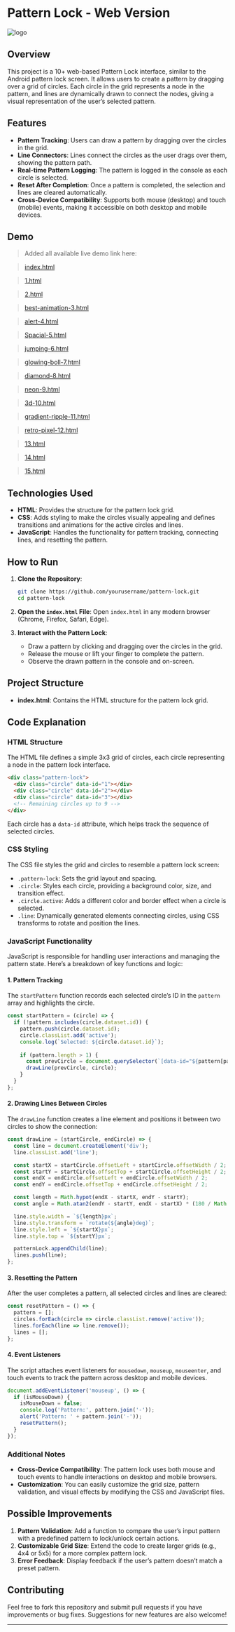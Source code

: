 # Pattern Lock - Web Version

![logo](ffe14c14-5670-41a4-aab6-c4102b77264a.webp)

## Overview

This project is a 10+ web-based Pattern Lock interface, similar to the Android pattern lock screen. It allows users to create a pattern by dragging over a grid of circles. Each circle in the grid represents a node in the pattern, and lines are dynamically drawn to connect the nodes, giving a visual representation of the user’s selected pattern.

## Features

- **Pattern Tracking**: Users can draw a pattern by dragging over the circles in the grid.
- **Line Connectors**: Lines connect the circles as the user drags over them, showing the pattern path.
- **Real-time Pattern Logging**: The pattern is logged in the console as each circle is selected.
- **Reset After Completion**: Once a pattern is completed, the selection and lines are cleared automatically.
- **Cross-Device Compatibility**: Supports both mouse (desktop) and touch (mobile) events, making it accessible on both desktop and mobile devices.

## Demo

> Added all available live demo link here:

> [index.html](pattern-lock-template.vercel.app)

> [1.html](https://pattern-lock-template.vercel.app/1.html)

> [2.html](https://pattern-lock-template.vercel.app/2.html)

> [best-animation-3.html](https://pattern-lock-template.vercel.app/best-animation-3.html)

> [alert-4.html](https://pattern-lock-template.vercel.app/alert-4.html)

> [Spacial-5.html](https://pattern-lock-template.vercel.app/Spacial-5.html)

> [jumping-6.html](https://pattern-lock-template.vercel.app/jumping-6.html)

> [glowing-boll-7.html](https://pattern-lock-template.vercel.app/glowing-boll-7.html)

> [diamond-8.html](https://pattern-lock-template.vercel.app/diamond-8.html)

> [neon-9.html](https://pattern-lock-template.vercel.app/neon-9.html)

> [3d-10.html](https://pattern-lock-template.vercel.app/3d-10.html)

> [gradient-ripple-11.html](https://pattern-lock-template.vercel.app/gradient-ripple-11.html)

> [retro-pixel-12.html](https://pattern-lock-template.vercel.app/retro-pixel-12.html)

> [13.html](https://pattern-lock-template.vercel.app/13.html)

> [14.html](https://pattern-lock-template.vercel.app/14.html)

> [15.html](https://pattern-lock-template.vercel.app/15.html)

## Technologies Used

- **HTML**: Provides the structure for the pattern lock grid.
- **CSS**: Adds styling to make the circles visually appealing and defines transitions and animations for the active circles and lines.
- **JavaScript**: Handles the functionality for pattern tracking, connecting lines, and resetting the pattern.

## How to Run

1. **Clone the Repository**:
   ```bash
   git clone https://github.com/yourusername/pattern-lock.git
   cd pattern-lock
   ```

2. **Open the `index.html` File**:
   Open `index.html` in any modern browser (Chrome, Firefox, Safari, Edge).

3. **Interact with the Pattern Lock**:
   - Draw a pattern by clicking and dragging over the circles in the grid.
   - Release the mouse or lift your finger to complete the pattern.
   - Observe the drawn pattern in the console and on-screen.

## Project Structure

- **index.html**: Contains the HTML structure for the pattern lock grid.

## Code Explanation

### HTML Structure

The HTML file defines a simple 3x3 grid of circles, each circle representing a node in the pattern lock interface.

```html
<div class="pattern-lock">
  <div class="circle" data-id="1"></div>
  <div class="circle" data-id="2"></div>
  <div class="circle" data-id="3"></div>
  <!-- Remaining circles up to 9 -->
</div>
```

Each circle has a `data-id` attribute, which helps track the sequence of selected circles.

### CSS Styling

The CSS file styles the grid and circles to resemble a pattern lock screen:

- `.pattern-lock`: Sets the grid layout and spacing.
- `.circle`: Styles each circle, providing a background color, size, and transition effect.
- `.circle.active`: Adds a different color and border effect when a circle is selected.
- `.line`: Dynamically generated elements connecting circles, using CSS transforms to rotate and position the lines.

### JavaScript Functionality

JavaScript is responsible for handling user interactions and managing the pattern state. Here’s a breakdown of key functions and logic:

#### 1. **Pattern Tracking**

The `startPattern` function records each selected circle’s ID in the `pattern` array and highlights the circle.

```javascript
const startPattern = (circle) => {
  if (!pattern.includes(circle.dataset.id)) {
    pattern.push(circle.dataset.id);
    circle.classList.add('active');
    console.log(`Selected: ${circle.dataset.id}`);
    
    if (pattern.length > 1) {
      const prevCircle = document.querySelector(`[data-id="${pattern[pattern.length - 2]}"]`);
      drawLine(prevCircle, circle);
    }
  }
};
```

#### 2. **Drawing Lines Between Circles**

The `drawLine` function creates a line element and positions it between two circles to show the connection:

```javascript
const drawLine = (startCircle, endCircle) => {
  const line = document.createElement('div');
  line.classList.add('line');

  const startX = startCircle.offsetLeft + startCircle.offsetWidth / 2;
  const startY = startCircle.offsetTop + startCircle.offsetHeight / 2;
  const endX = endCircle.offsetLeft + endCircle.offsetWidth / 2;
  const endY = endCircle.offsetTop + endCircle.offsetHeight / 2;

  const length = Math.hypot(endX - startX, endY - startY);
  const angle = Math.atan2(endY - startY, endX - startX) * (180 / Math.PI);

  line.style.width = `${length}px`;
  line.style.transform = `rotate(${angle}deg)`;
  line.style.left = `${startX}px`;
  line.style.top = `${startY}px`;

  patternLock.appendChild(line);
  lines.push(line);
};
```

#### 3. **Resetting the Pattern**

After the user completes a pattern, all selected circles and lines are cleared:

```javascript
const resetPattern = () => {
  pattern = [];
  circles.forEach(circle => circle.classList.remove('active'));
  lines.forEach(line => line.remove());
  lines = [];
};
```

#### 4. **Event Listeners**

The script attaches event listeners for `mousedown`, `mouseup`, `mouseenter`, and touch events to track the pattern across desktop and mobile devices.

```javascript
document.addEventListener('mouseup', () => {
  if (isMouseDown) {
    isMouseDown = false;
    console.log('Pattern:', pattern.join('-'));
    alert('Pattern: ' + pattern.join('-'));
    resetPattern();
  }
});
```

### Additional Notes

- **Cross-Device Compatibility**: The pattern lock uses both mouse and touch events to handle interactions on desktop and mobile browsers.
- **Customization**: You can easily customize the grid size, pattern validation, and visual effects by modifying the CSS and JavaScript files.

## Possible Improvements

1. **Pattern Validation**: Add a function to compare the user’s input pattern with a predefined pattern to lock/unlock certain actions.
2. **Customizable Grid Size**: Extend the code to create larger grids (e.g., 4x4 or 5x5) for a more complex pattern lock.
3. **Error Feedback**: Display feedback if the user’s pattern doesn’t match a preset pattern.

## Contributing

Feel free to fork this repository and submit pull requests if you have improvements or bug fixes. Suggestions for new features are also welcome!

---
